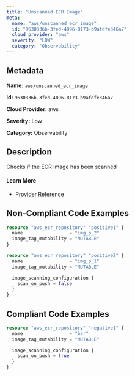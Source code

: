 ```yaml
---
title: "Unscanned ECR Image"
meta:
  name: "aws/unscanned_ecr_image"
  id: "9630336b-3fed-4096-8173-b9afdfe346a7"
  cloud_provider: "aws"
  severity: "LOW"
  category: "Observability"
---
```


## Metadata
**Name:** `aws/unscanned_ecr_image`

**Id:** `9630336b-3fed-4096-8173-b9afdfe346a7`

**Cloud Provider:** aws

**Severity:** Low

**Category:** Observability

## Description
Checks if the ECR Image has been scanned

#### Learn More

 - [Provider Reference](https://registry.terraform.io/providers/hashicorp/aws/latest/docs/resources/ecr_repository#scan_on_push)

## Non-Compliant Code Examples
```terraform
resource "aws_ecr_repository" "positive1" {
  name                 = "img_p_2"
  image_tag_mutability = "MUTABLE"
}

resource "aws_ecr_repository" "positive2" {
  name                 = "img_p_1"
  image_tag_mutability = "MUTABLE"

  image_scanning_configuration {
    scan_on_push = false
  }
}
```

## Compliant Code Examples
```terraform
resource "aws_ecr_repository" "negative1" {
  name                 = "bar"
  image_tag_mutability = "MUTABLE"

  image_scanning_configuration {
    scan_on_push = true
  }
}
```